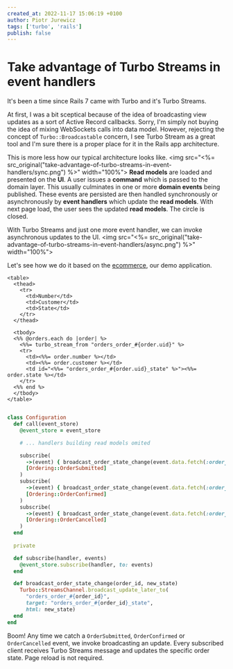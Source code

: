 ```yaml
---
created_at: 2022-11-17 15:06:19 +0100
author: Piotr Jurewicz
tags: ['turbo', 'rails']
publish: false
---
```


# Take advantage of Turbo Streams in event handlers
It's been a time since Rails 7 came with Turbo and it's Turbo Streams.

At first, I was a bit sceptical because of the idea of broadcasting view updates as a sort of Active Record callbacks.
Sorry, I'm simply not buying the idea of mixing WebSockets calls into data model.
However, rejecting the concept of `Turbo::Broadcastable` concern, I see Turbo Stream as a great tool and I'm sure there is a proper place for it in the Rails app architecture.

<!-- more -->

This is more less how our typical architecture looks like.
<img src="<%= src_original("take-advantage-of-turbo-streams-in-event-handlers/sync.png") %>" width="100%">
**Read models** are loaded and presented on the **UI**. A user issues a **command** which is passed to the domain layer. This usually culminates in one or more **domain events** being published.
These events are persisted are then handled synchronously or asynchronously by **event handlers** which update the **read models**. With next page load, the user sees the updated **read models**. The circle is closed.

With Turbo Streams and just one more event handler, we can invoke asynchronous updates to the UI.
<img src="<%= src_original("take-advantage-of-turbo-streams-in-event-handlers/async.png") %>" width="100%">

Let's see how we do it based on the [ecommerce](https://github.com/RailsEventStore/ecommerce/), our demo application.

```html+erb
<table>
  <thead>
    <tr>
      <td>Number</td>
      <td>Customer</td>
      <td>State</td>
    </tr>
  </thead>

  <tbody>
  <%% @orders.each do |order| %>
    <%%= turbo_stream_from "orders_order_#{order.uid}" %>
    <tr>
      <td><%%= order.number %></td>
      <td><%%= order.customer %></td>
      <td id="<%%= "orders_order_#{order.uid}_state" %>"><%%= order.state %></td>
    </tr>
  <%% end %>
  </tbody>
</table>
```

```ruby

class Configuration
  def call(event_store)
    @event_store = event_store

    # ... handlers building read models omited

    subscribe(
      ->(event) { broadcast_order_state_change(event.data.fetch(:order_id), 'Submitted') },
      [Ordering::OrderSubmitted]
    )
    subscribe(
      ->(event) { broadcast_order_state_change(event.data.fetch(:order_id), "Paid") },
      [Ordering::OrderConfirmed]
    )
    subscribe(
      ->(event) { broadcast_order_state_change(event.data.fetch(:order_id), "Cancelled") },
      [Ordering::OrderCancelled]
    )
  end
  
  private

  def subscribe(handler, events)
    @event_store.subscribe(handler, to: events)
  end

  def broadcast_order_state_change(order_id, new_state)
    Turbo::StreamsChannel.broadcast_update_later_to(
      "orders_order_#{order_id}",
      target: "orders_order_#{order_id}_state",
      html: new_state)
  end
end
```

Boom! Any time we catch a `OrderSubmitted`, `OrderConfirmed` or `OrderCancelled` event, we invoke broadcasting an update. Every subscribed client receives Turbo Streams message and updates the specific order state. Page reload is not required.